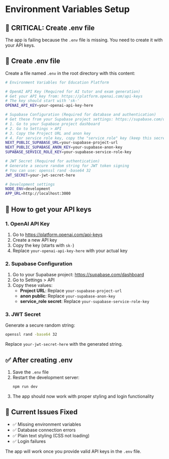 # Environment Variables Setup

## 🚨 CRITICAL: Create .env file

The app is failing because the `.env` file is missing. You need to create it with your API keys.

## 📝 Create .env file

Create a file named `.env` in the root directory with this content:

```bash
# Environment Variables for Education Platform

# OpenAI API Key (Required for AI tutor and exam generation)
# Get your API key from: https://platform.openai.com/api-keys
# The key should start with 'sk-'
OPENAI_API_KEY=your-openai-api-key-here

# Supabase Configuration (Required for database and authentication)
# Get these from your Supabase project settings: https://supabase.com/dashboard
# 1. Go to your Supabase project dashboard
# 2. Go to Settings > API
# 3. Copy the Project URL and anon key
# 4. For service role key, copy the "service_role" key (keep this secret!)
NEXT_PUBLIC_SUPABASE_URL=your-supabase-project-url
NEXT_PUBLIC_SUPABASE_ANON_KEY=your-supabase-anon-key
SUPABASE_SERVICE_ROLE_KEY=your-supabase-service-role-key

# JWT Secret (Required for authentication)
# Generate a secure random string for JWT token signing
# You can use: openssl rand -base64 32
JWT_SECRET=your-jwt-secret-here

# Development settings
NODE_ENV=development
APP_URL=http://localhost:3000
```

## 🔑 How to get your API keys

### 1. OpenAI API Key
1. Go to https://platform.openai.com/api-keys
2. Create a new API key
3. Copy the key (starts with `sk-`)
4. Replace `your-openai-api-key-here` with your actual key

### 2. Supabase Configuration
1. Go to your Supabase project: https://supabase.com/dashboard
2. Go to Settings > API
3. Copy these values:
   - **Project URL**: Replace `your-supabase-project-url`
   - **anon public**: Replace `your-supabase-anon-key`
   - **service_role secret**: Replace `your-supabase-service-role-key`

### 3. JWT Secret
Generate a secure random string:
```bash
openssl rand -base64 32
```
Replace `your-jwt-secret-here` with the generated string.

## ✅ After creating .env

1. Save the `.env` file
2. Restart the development server:
   ```bash
   npm run dev
   ```
3. The app should now work with proper styling and login functionality

## 🚨 Current Issues Fixed

- ✅ Missing environment variables
- ✅ Database connection errors
- ✅ Plain text styling (CSS not loading)
- ✅ Login failures

The app will work once you provide valid API keys in the `.env` file. 
